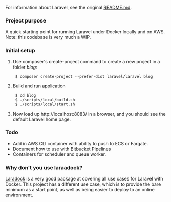 For information about Laravel, see the original <a href="https://github.com/laravel/laravel/blob/master/README.md">README.md</a>.

### Project purpose

A quick starting point for running Laravel under Docker locally and on AWS. Note: this codebase is very much a WIP.

### Initial setup

1. Use composer's create-project command to create a new project in a folder _blog_:

        $ composer create-project --prefer-dist laravel/laravel blog 
    
2. Build and run application

        $ cd blog
        $ ./scripts/local/build.sh
        $ ./scripts/local/start.sh

3. Now load up http://localhost:8083/ in a browser, and you should see the default Laravel home page.

### Todo

* Add in AWS CLI container with ability to push to ECS or Fargate.
* Document how to use with Bitbucket Pipelines
* Containers for scheduler and queue worker.

### Why don't you use laraadock?

[Laradock](https://laradock.io/) is a very good package at covering all use cases for Laravel with Docker. This project has a different use case, which is to provide the bare minimum as a start point, as well as being easier to deploy to an online environment.
